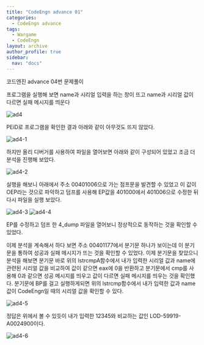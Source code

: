 ```yaml
---
title: "CodeEngn advance 01"
categories:
  - CodeEngn advance
tags:
  - Wargame
  - CodeEngn
layout: archive
author_profile: true
sidebar:
  nav: "docs"
---
```


코드엔진 advance 04번 문제풀이

프로그램을 실행해 보면 name과 시리얼 입력을 하는 창이 뜨고 name과 시리얼 값이 다르면 실패 메시지를 띄운다

![ad4](https://user-images.githubusercontent.com/91646923/135479993-6664671d-822a-4726-9bc2-99a9e25c83c2.JPG)

PEiD로 프로그램을 확인한 결과 아래와 같이 아무것도 뜨지 않았다.

![ad4-1](https://user-images.githubusercontent.com/91646923/135480005-b4281228-8aba-4e07-abe1-60f002c7e5c6.JPG)

하지만 올리 디버거를 사용하여 파일을 열어보면 아래와 같이 구성되어 있었고 조금 더 분석을 진행해 보았다.

![ad4-2](https://user-images.githubusercontent.com/91646923/135480013-ed924aef-d57d-4ba6-bd9d-bef6da4d41b9.JPG)

실행을 해보니 아래에서 주소 00401006으로 가는 점프문을 발견할 수 있었고 이 값이 OEP라는 것으로 파악하고 덤프를 사용해 EP값을 401000에서 401006으로 수정한 뒤 다시 파일을 실행 보았다.

![ad4-3](https://user-images.githubusercontent.com/91646923/135480024-b529ff43-56f4-4c0d-a940-9a48c8434dbf.JPG)
![ad4-4](https://user-images.githubusercontent.com/91646923/135480033-ee00f9a9-88b0-472d-a530-c0edea77e2ad.JPG)

EP를 수정하고 덤프 한 4_dump 파일을 열어보니 정상적으로 동작하는 것을 확인할 수 있었다.

이제 분석을 계속해서 하다 보면 주소 00401177에서 분기문 하나가 보이는데 이 분기문을 통하여 성공과 실패 메시지가 뜨는 것을 확인할 수 있었다. 이제 분기문을 찾았으니 분석을 해보면 분기문 바로 위의 lstrcmpA함수에서 내가 입력한 시리얼 값과 name에 관련된 시리얼 값을 비교하여 값이 같으면 eax에 0을 반환하고 분기문에서 cmp를 사용해 0과 같으면 성공 메시지를 띄우고 값이 다르면 실패 메시지를 띄우는 것을 확인했다.
분기문에 BP를 걸고 실행하게되면 위의 lstrcmp함수에서 내가 입력한 값과 name값이 CodeEngn일 때의 시리얼 값을 확인할 수 있다.

![ad4-5](https://user-images.githubusercontent.com/91646923/135480057-636bad01-8999-4ea9-ab2f-b3aa4e56267a.JPG)

정답은 위에서 볼 수 있듯이 내가 입력한 12345와 비교하는 값인 LOD-59919-A0024900이다.

![ad4-6](https://user-images.githubusercontent.com/91646923/135480115-d2f6bf3d-845c-4c34-9d84-122daa89a411.JPG)
